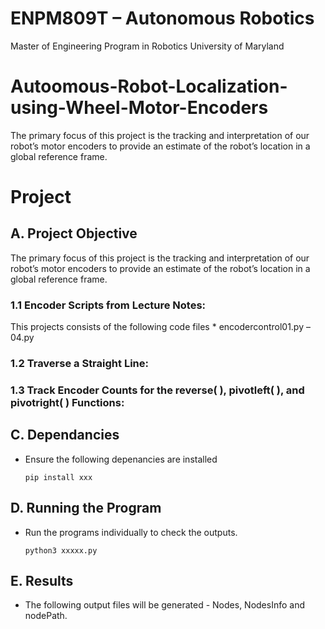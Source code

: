# ENPM809T – Autonomous Robotics
Master of Engineering Program in Robotics
University of Maryland

# Autoomous-Robot-Localization-using-Wheel-Motor-Encoders
The primary focus of this project is the tracking and interpretation of our robot’s motor encoders to provide an estimate of the robot’s location in a global reference frame.

# Project

## A. Project Objective
The primary focus of this project is the tracking and interpretation of our robot’s motor
encoders to provide an estimate of the robot’s location in a global reference frame.

### 1.1	Encoder Scripts from Lecture Notes:
This projects consists of the following code files
    * encodercontrol01.py – 04.py

### 1.2	Traverse a Straight Line:

### 1.3	Track Encoder Counts for the reverse( ), pivotleft( ), and pivotright( ) Functions:


## C. Dependancies

+ Ensure the following depenancies are installed
    ```
    pip install xxx
    ```

## D. Running the Program

+ Run the programs individually to check the outputs.

    ```
    python3 xxxxx.py
    ```
## E. Results
+ The following output files will be generated - Nodes, NodesInfo and nodePath.
